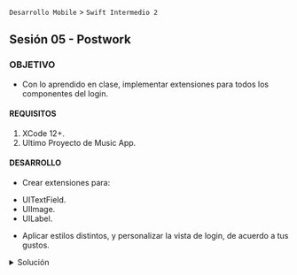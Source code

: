 `Desarrollo Mobile` > `Swift Intermedio 2`

## Sesión 05 - Postwork

### OBJETIVO

- Con lo aprendido en clase, implementar extensiones para todos los componentes del login.

#### REQUISITOS

1. XCode 12+.
2. Ultimo Proyecto de Music App.

#### DESARROLLO

* Crear extensiones para:
- UITextField.
- UIImage.
- UILabel.

* Aplicar estilos distintos, y personalizar la vista de login, de acuerdo a tus gustos.

<details>
	<summary>Solución</summary>
	<p> Dejar que el Alumno juegue libremente e implemente los estilos a cada componente a su gusto. </p>
</details>